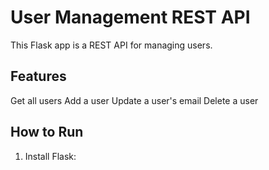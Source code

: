 # User Management REST API

This Flask app is a REST API for managing users.

## Features
Get all users
 Add a user
 Update a user's email
 Delete a user

## How to Run

1. Install Flask:
